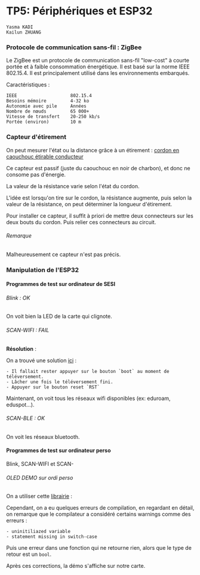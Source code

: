 
# TP5: Périphériques et ESP32

```
Yasma KADI
Kailun ZHUANG
```


### Protocole de communication sans-fil : ZigBee

Le ZigBee est un protocole de communication sans-fil "low-cost" à courte portée et à faible consommation énergétique. Il est basé sur la norme IEEE 802.15.4. Il est principalement utilisé dans les environnements embarqués.


Caractéristiques :

```
IEEE 					802.15.4
Besoins mémoire 		4-32 ko 
Autonomie avec pile 	Années 
Nombre de nœuds 		65 000+ 	
Vitesse de transfert 	20-250 kb/s 	
Portée (environ) 		10 m 
```



### Capteur d'étirement

On peut mesurer l'état ou la distance grâce à un étirement : [cordon en caouchouc étirable conducteur](https://www.adafruit.com/product/519 "Adafruit")

Ce capteur est passif (juste du caouchouc en noir de charbon), et donc ne consome pas d'énergie.

La valeur de la résistance varie selon l'état du cordon.

L'idée est lorsqu'on tire sur le cordon, la résistance augmente, puis selon la valeur de la résistance, on peut déterminer la longueur d'étirement.

Pour installer ce capteur, il suffit à priori de mettre deux connecteurs sur les deux bouts du cordon. Puis relier ces connecteurs au circuit.

###### Remarque

Malheureusement ce capteur n'est pas précis.


### Manipulation de l'ESP32

#### Programmes de test sur ordinateur de SESI

###### Blink : OK

On voit bien la LED de la carte qui clignote.

###### SCAN-WIFI : FAIL 

**Résolution** : 

On a trouvé une solution [ici](https://github.com/espressif/arduino-esp32/issues/333#issuecomment-319237961 "github") :

	- Il fallait rester appuyer sur le bouton `boot` au moment de téléversement.
	- Lâcher une fois le téléversement fini.
	- Appuyer sur le bouton reset `RST`

Maintenant, on voit tous les réseaux wifi disponibles (ex: eduroam, eduspot...).

###### SCAN-BLE  : OK

On voit les réseaux bluetooth.

#### Programmes de test sur ordinateur perso

Blink, SCAN-WIFI et SCAN-

###### OLED DEMO sur ordi perso

On a utiliser cette [librairie](https://github.com/osresearch/esp32-ttgo "github") :

Cependant, on a eu quelques erreurs de compilation, en regardant en détail, on remarque que le compilateur a considéré certains warnings comme des erreurs : 

	- uninitiliazed variable
	- statement missing in switch-case

Puis une erreur dans une fonction qui ne retourne rien, alors que le type de retour est un `bool`.

Après ces corrections, la démo s'affiche sur notre carte.